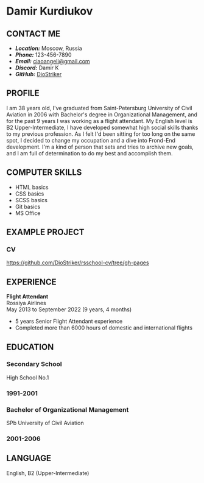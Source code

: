 # Damir Kurdiukov


## CONTACT ME
- ***Location:*** Moscow, Russia
- ***Phone:*** 123-456-7890
- ***Email:*** ciaoangeli@gmail.com
- ***Discord:*** Damir K
- ***GitHub:*** [DioStriker](https://github.com/DioStriker)


## PROFILE

I am 38 years old, I've graduated from Saint-Petersburg University of Civil Aviation in 2006 with Bachelor's degree in Organizational Management, and for the past 9 years I was working as a flight attendant. My English level is B2 Upper-Intermediate, I have developed somewhat high social skills thanks to my previous profession. As I felt I'd been sitting for too long on the same spot, I decided to change my occupation and a dive into Frond-End development. I'm a kind of person that sets and tries to archive new goals, and I am full of determination to do my best and accomplish them.


## COMPUTER SKILLS

- HTML basics
- CSS basics
- SCSS basics
- Git basics
- MS Office


## EXAMPLE PROJECT

### CV
https://github.com/DioStriker/rsschool-cv/tree/gh-pages


## EXPERIENCE

**Flight Attendant**  
Rossiya Airlines  
May 2013 to September 2022 (9 years, 4 months)
- 5 years Senior Flight Attendant experience
- Completed more than 6000 hours of domestic and international flights


## EDUCATION

### Secondary School
High School No.1
### 1991-2001

### Bachelor of Organizational Management
SPb University of Civil Aviation
### 2001-2006


## LANGUAGE

English, B2 (Upper-Intermediate)